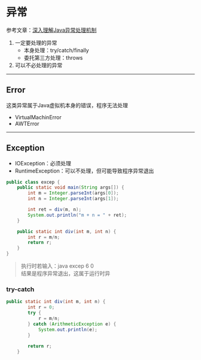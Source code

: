 # **异常**

参考文章：[深入理解Java异常处理机制](https://blog.csdn.net/hguisu/article/details/6155636)  

1. 一定要处理的异常  
   - 本身处理：try/catch/finally
   - 委托第三方处理：throws
2. 可以不必处理的异常 
- - -    

## Error
这类异常属于Java虚拟机本身的错误，程序无法处理  
- VirtualMachinError
- AWTError
- - -

## Exception
- IOException：必须处理   
- RuntimeException：可以不处理，但可能导致程序异常退出
```java
public class excep {
    public static void main(String args[]) {
        int m = Integer.parseInt(args[0]);
        int n = Integer.parseInt(args[1]);

        int ret = div(m, n);
        System.out.println("m + n = " + ret);
    }

    public static int div(int m, int n) {
        int r = m/n;
        return r;
    }
}
```
> 执行时若输入：java excep 6 0  
> 结果是程序异常退出，这属于运行时异   

### try-catch
```java
public static int div(int m, int n) {
        int r = 0;
        try {
            r = m/n;
        } catch (ArithmeticException e) {
            System.out.println(e);
        }
        
        return r;
    }
```






